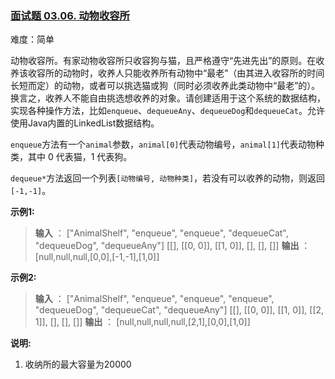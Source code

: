 ### [面试题 03.06. 动物收容所](https://leetcode.cn/problems/animal-shelter-lcci/)

难度：简单

动物收容所。有家动物收容所只收容狗与猫，且严格遵守“先进先出”的原则。在收养该收容所的动物时，收养人只能收养所有动物中“最老”（由其进入收容所的时间长短而定）的动物，或者可以挑选猫或狗（同时必须收养此类动物中“最老”的）。换言之，收养人不能自由挑选想收养的对象。请创建适用于这个系统的数据结构，实现各种操作方法，比如`enqueue`、`dequeueAny`、`dequeueDog`和`dequeueCat`。允许使用Java内置的LinkedList数据结构。

`enqueue`方法有一个`animal`参数，`animal[0]`代表动物编号，`animal[1]`代表动物种类，其中 0 代表猫，1 代表狗。

`dequeue*`方法返回一个列表`[动物编号, 动物种类]`，若没有可以收养的动物，则返回`[-1,-1]`。

**示例1:**

> **输入** ：
> ["AnimalShelf", "enqueue", "enqueue", "dequeueCat", "dequeueDog", "dequeueAny"]
> \[[], [[0, 0]], [[1, 0]], [], [], []]
> **输出** ：
> [null,null,null,[0,0],[-1,-1],[1,0]]

**示例2:**

> **输入** ：
> ["AnimalShelf", "enqueue", "enqueue", "enqueue", "dequeueDog", "dequeueCat", "dequeueAny"]
> \[[], [[0, 0]], [[1, 0]], [[2, 1]], [], [], []]
> **输出** ：
> [null,null,null,null,[2,1],[0,0],[1,0]]

**说明:**

1. 收纳所的最大容量为20000
